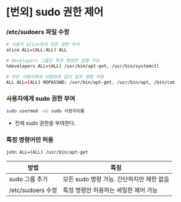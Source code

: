 # [번외] sudo 권한 제어

### /etc/sudoers 파일 수정

```bash
# 사용자 alice에게 모든 권한 부여
alice ALL=(ALL:ALL) ALL

# developers 그룹은 특정 명령만 실행 가능
%developers ALL=(ALL) /usr/bin/apt-get, /usr/bin/systemctl

# 모든 사용자에게 비밀번호 없이 일부 명령 허용
ALL ALL=(ALL) NOPASSWD: /usr/bin/apt-get, /usr/bin/apt, /bin/cat
```

### 사용자에게 sudo 권한 부여

```bash
sudo usermod -aG sudo 사용자이름
```

* 전체 sudo 권한을 부여한다.

### 특정 명령어만 허용

```bash
john ALL=(ALL) /usr/bin/apt-get
```

| 방법              | 특징                         |
| --------------- | -------------------------- |
| sudo 그룹 추가      | 모든 sudo 명령 가능. 간단하지만 제한 없음 |
| /etc/sudoers 수정 | 특정 명령만 허용하는 세밀한 제어 가능      |